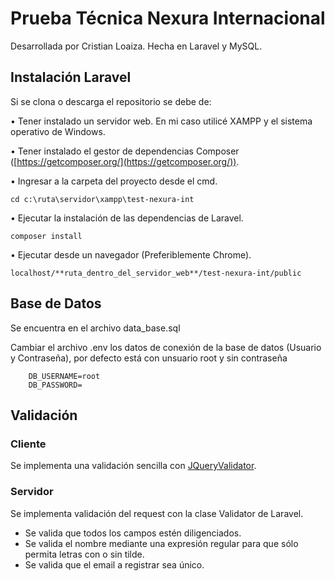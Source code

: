 # Prueba Técnica Nexura Internacional

Desarrollada por Cristian Loaiza.
Hecha en Laravel y MySQL.

## Instalación Laravel

Si se clona o descarga el repositorio se debe de:

• Tener instalado un servidor web. En mi caso utilicé XAMPP y el sistema operativo de Windows.

• Tener instalado el gestor de dependencias Composer ([https://getcomposer.org/](https://getcomposer.org/)).

• Ingresar a la carpeta del proyecto desde el cmd.

    cd c:\ruta\servidor\xampp\test-nexura-int

• Ejecutar la instalación de las dependencias de Laravel.

    composer install

• Ejecutar desde un navegador (Preferiblemente Chrome).

    localhost/**ruta_dentro_del_servidor_web**/test-nexura-int/public

## Base de Datos

Se encuentra en el archivo data_base.sql
    
Cambiar el archivo .env los datos de conexión de la base de datos (Usuario y Contraseña), por defecto está con unsuario root y sin contraseña

        DB_USERNAME=root
        DB_PASSWORD=

## Validación

### Cliente

Se implementa una validación sencilla con [JQueryValidator](https://jqueryvalidation.org/).

### Servidor

Se implementa validación del request con la clase Validator de Laravel.

* Se valida que todos los campos estén diligenciados.
* Se valida el nombre mediante una expresión regular para que sólo permita letras con o sin tilde.
* Se valida que el email a registrar sea único.
